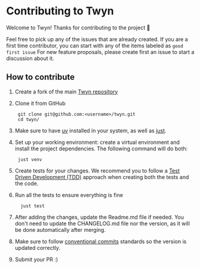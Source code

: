 # Contributing to Twyn
Welcome to Twyn! Thanks for contributing to the project 🎉

Feel free to pick up any of the issues that are already created. If you are a first time contributor, you can start with any of the items labeled as `good first issue`
For new feature proposals, please create first an issue to start a discussion about it.

## How to contribute
1. Create a fork of the main [Twyn repository](https://github.com/elementsinteractive/twyn)
2. Clone it from GitHub

        git clone git@github.com:<username>/twyn.git
        cd twyn/
3. Make sure to have [uv](https://docs.astral.sh/uv/getting-started/installation/) installed in your system, as well as [just](https://github.com/casey/just).
4. Set up your working environment: create a virtual environment and install the project dependencies. 
The following command will do both:
    
        just venv
5. Create tests for your changes. We recommend you to follow a 
[Test Driven Development (TDD)](https://en.wikipedia.org/wiki/Test-driven_development) approach when creating both the tests and the code.
6. Run all the tests to ensure everything is fine

         just test
7. After adding the changes, update the Readme.md file if needed. You don't need to update the CHANGELOG.md file nor the version, as it will be done automatically after merging.
8. Make sure to follow [conventional commits](https://www.conventionalcommits.org/en/v1.0.0/) standards so the version is updated correctly.
9. Submit your PR :) 

